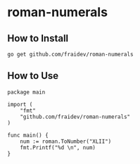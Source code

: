 # roman-numerals

## How to Install

````
go get github.com/fraidev/roman-numerals
````

## How to Use

````
package main

import (
	"fmt"
	"github.com/fraidev/roman-numerals"
)

func main() {
	num := roman.ToNumber("XLII")
	fmt.Printf("%d \n", num)
}

